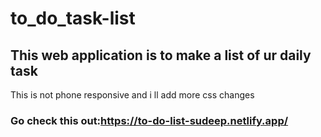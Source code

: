 # to_do_task-list
## This web application is to make a list of ur daily task
This is not phone responsive and i ll add more css changes 

### Go check this out:https://to-do-list-sudeep.netlify.app/
